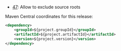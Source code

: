 * [47](https://github.com/skuzzle/restrict-imports-enforcer-rule/issues/47): Allow to exclude source roots

Maven Central coordinates for this release:

```xml
<dependency>
    <groupId>${project.groupId}</groupId>
    <artifactId>${project.artifactId}</artifactId>
    <version>${project.version}</version>
</dependency>
```